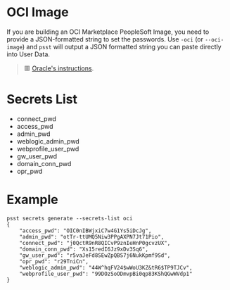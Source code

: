# OCI Image

If you are building an OCI Marketplace PeopleSoft Image, you need to provide a JSON-formatted string to set the passwords. Use `-oci` (or `--oci-image`) and `psst` will output a JSON formatted string you can paste directly into User Data.

> 🟥 [Oracle's instructions](https://docs.oracle.com/en/applications/peoplesoft/peoplesoft-common/tutorial-deploy-demo-image/index.html#step_seven).

# Secrets List

- connect_pwd
- access_pwd
- admin_pwd
- weblogic_admin_pwd
- webprofile_user_pwd
- gw_user_pwd
- domain_conn_pwd
- opr_pwd

# Example

```
psst secrets generate --secrets-list oci
{
    "access_pwd": "OIC0nIBWjxiC7w4G1Ys5iDcJg",
    "admin_pwd": "otTr-ttUMQ5Niw3PPgAXPN7Jt71Pio",
    "connect_pwd": "j0QctR9nR8QICvP9znIeHnP0gcvzUX",
    "domain_conn_pwd": "Xs15redI6Jz9xDv3Sq6",
    "gw_user_pwd": "r5vaJeFd8SEwZpQBS7j6NukKpmf9Sd",
    "opr_pwd": "r29TniCn",
    "weblogic_admin_pwd": "44W^hqFV24$wWoU3KZ&tR6$TP9TJCv",
    "webprofile_user_pwd": "99DOzSoODmvpBi0qp83KShQGwWVdp1"
}
```